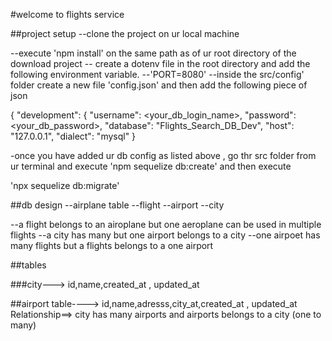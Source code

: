 #welcome to flights  service


##project setup
--clone the project on ur local machine

--execute 'npm install' on the same path as of ur root directory of the download project 
-- create a dotenv file in the root directory and add the following environment variable.
--'PORT=8080'
--inside the src/config' folder create a new file 'config.json' and then add the following piece of json




{
  "development": {
    "username": <your_db_login_name>,
    "password": <your_db_password>,
    "database": "Flights_Search_DB_Dev",
    "host": "127.0.0.1",
    "dialect": "mysql"
  }

-once you have added ur db config as listed above ,
go thr src folder from ur terminal and execute 'npm sequelize db:create'
and then execute 

'npx sequelize db:migrate'







##db design 
--airplane table
--flight 
--airport
--city 


--a flight belongs to an airoplane but one aeroplane can be used in multiple flights
--a city has many but one airport belongs to a city
--one airpoet has many flights but a flights belongs to a one airport




##tables

###city---> id,name,created_at , updated_at

##airport table----> id,name,adresss,city_at,created_at , updated_at 
       Relationship==> city has many airports and  airports belongs to a city (one to many)

       







